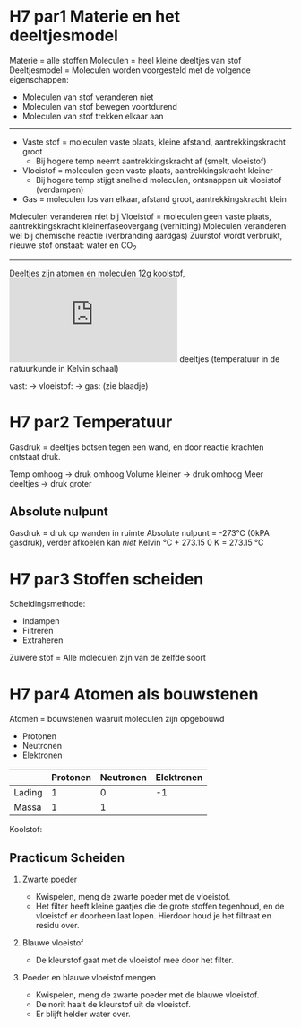 # H7 par1 Materie en het deeltjesmodel
Materie = alle stoffen
Moleculen = heel kleine deeltjes van stof
Deeltjesmodel = Moleculen worden voorgesteld met de volgende eigenschappen:
*  Moleculen van stof veranderen niet
* Moleculen van stof bewegen voortdurend
* Moleculen van stof trekken elkaar aan
---
* Vaste stof = moleculen vaste plaats, kleine afstand, aantrekkingskracht groot
	* Bij hogere temp neemt aantrekkingskracht af (smelt, vloeistof)
* Vloeistof = moleculen geen vaste plaats, aantrekkingskracht kleiner
	* Bij hogere temp stijgt snelheid moleculen, ontsnappen uit vloeistof (verdampen)
* Gas = moleculen los van elkaar, afstand groot, aantrekkingskracht klein

Moleculen veranderen niet bij Vloeistof = moleculen geen vaste plaats, aantrekkingskracht kleinerfaseovergang (verhitting)
Moleculen veranderen wel bij chemische reactie (verbranding aardgas)
Zuurstof wordt verbruikt, nieuwe stof onstaat: water en CO<sub>2</sub>

---


Deeltjes zijn atomen en moleculen
12g koolstof, ![enter image description here](https://latex.codecogs.com/png.latex?6.23%20*%2010%5E2%5E3) deeltjes
(temperatuur in de natuurkunde in Kelvin schaal)

vast: &rarr; vloeistof: &rarr; gas:
(zie blaadje)

# H7 par2 Temperatuur
Gasdruk = deeltjes botsen tegen een wand, en door reactie krachten ontstaat druk.

Temp omhoog &rarr; druk omhoog
Volume kleiner &rarr; druk omhoog
Meer deeltjes &rarr; druk groter

## Absolute nulpunt
Gasdruk = druk op wanden in ruimte
Absolute nulpunt = -273&deg;C (0kPA gasdruk), verder afkoelen kan *niet*
Kelvin °C + 273.15
0 K = 273.15 °C

# H7 par3 Stoffen scheiden
Scheidingsmethode:
- Indampen
- Filtreren
- Extraheren

Zuivere stof = Alle moleculen zijn van de zelfde soort

# H7 par4 Atomen als bouwstenen
Atomen = bouwstenen waaruit moleculen zijn opgebouwd
- Protonen
- Neutronen
- Elektronen


|   | Protonen  | Neutronen  | Elektronen  |
|---|---|---|---|
| Lading  | 1  | 0  | -1  |
| Massa  |  1 | 1  |

Koolstof: 

## Practicum Scheiden
1. Zwarte poeder
	* Kwispelen, meng de zwarte poeder met de vloeistof.
	* Het filter heeft kleine gaatjes die de grote stoffen tegenhoud, en de vloeistof er doorheen laat lopen. Hierdoor houd je het filtraat en residu over.

2. Blauwe vloeistof
	* De kleurstof gaat met de vloeistof mee door het filter.

3. Poeder en blauwe vloeistof mengen
	* Kwispelen, meng de zwarte poeder met de blauwe vloeistof.
	* De norit haalt de kleurstof uit de vloeistof.
	* Er blijft helder water over.
<!--stackedit_data:
eyJoaXN0b3J5IjpbMTc3NTc5NDU2OCwtMTE5NzIxODQzNiwyMD
IxMzY4NzgwLC0xMjM3Njg4MDI1XX0=
-->